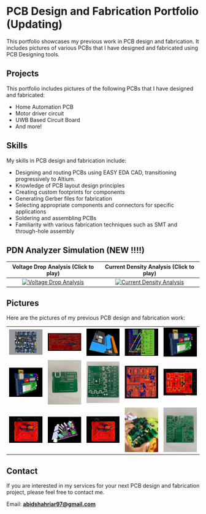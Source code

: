 # PCB Design and Fabrication Portfolio (Updating)
This portfolio showcases my previous work in PCB design and fabrication. It includes pictures of various PCBs that I have designed and fabricated using PCB Designing tools.

## Projects
This portfolio includes pictures of the following PCBs that I have designed and fabricated:

- Home Automation PCB
- Motor driver circuit
- UWB Based Circuit Board
- And more!

## Skills
My skills in PCB design and fabrication include:

- Designing and routing PCBs using EASY EDA CAD, transitioning progressively to Altium.
- Knowledge of PCB layout design principles
- Creating custom footprints for components
- Generating Gerber files for fabrication
- Selecting appropriate components and connectors for specific applications
- Soldering and assembling PCBs
- Familiarity with various fabrication techniques such as SMT and through-hole assembly

## PDN Analyzer Simulation (NEW !!!!)

| Voltage Drop Analysis (Click to play)| Current Density Analysis (Click to play) |
| :---------------------:|:------------------------:|
| [![Voltage Drop Analysis](https://img.youtube.com/vi/SNvbFkTi_9Y/5.jpg)](https://www.youtube.com/watch?v=SNvbFkTi_9Y) | [![Current Density Analysis](https://img.youtube.com/vi/WvsmaPYhfzU/5.jpg)](https://www.youtube.com/watch?v=WvsmaPYhfzU) |


## Pictures
Here are the pictures of my previous PCB design and fabrication work:

|  |  |  |  |  |
| ------- | ------- | ------- | ------- | ------- |
| <img src='pcb_images/Screenshot 2023-08-29 at 3.39.46 PM.png' width='300' /> | <img src='pcb_images/esp 32 .jpeg' width='300' /> | <img src='pcb_images/esp32 s.jpeg' width='300' /> | <img src='pcb_images/esp32.jpeg' width='300' /> | <img src='pcb_images/uwb 3d.jpeg' width='300' /> |
| <img src='pcb_images/uwb 3d.jpeg' width='300' /> | <img src='pcb_images/UWB Based Chip.jpeg' width='300' /> | <img src='pcb_images/Home Automation.jpeg' width='300' /> | <img src='pcb_images/Step Sch.png' width='300' /> | <img src='pcb_images/sound x.jpeg' width='300' /> |
| <img src='pcb_images/UWBX.jpeg' width='300' /> | <img src='pcb_images/sound x 3d.jpeg' width='300' /> | <img src='pcb_images/UWBX.jpeg' width='300' /> | <img src='pcb_images/1693209530959.jpeg' width='300' /> | <img src='pcb_images/1692364541085.jpeg' width='300' /> |


## Contact
If you are interested in my services for your next PCB design and fabrication project, please feel free to contact me.

Email: **abidshahriar97@gmail.com**

